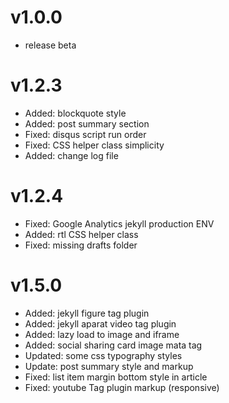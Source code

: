 # v1.0.0

- release beta

# v1.2.3

- Added: blockquote style
- Added: post summary section
- Fixed: disqus script run order
- Fixed: CSS helper class simplicity
- Added: change log file

# v1.2.4

- Fixed: Google Analytics jekyll production ENV 
- Added: rtl CSS helper class
- Fixed: missing drafts folder 

# v1.5.0

- Added: jekyll figure tag plugin
- Added: jekyll aparat video tag plugin
- Added: lazy load to image and iframe
- Added: social sharing card image mata tag
- Updated: some css typography styles
- Update: post summary style and markup
- Fixed: list item margin bottom style in article
- Fixed: youtube Tag plugin markup (responsive)
